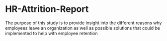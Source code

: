 # HR-Attrition-Report
The purpose of this study is to provide insight into the different reasons why employees leave an organization as well as possible solutions that could be implemented to help with employee retention
